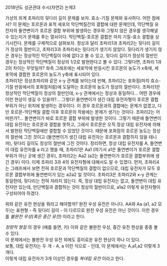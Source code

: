 2018년도 성균관대 수시(자연2) 논제3    

가상의 외계 초파리의 뒷다리 길이 문제를 보자. 효소-기질 문제와 유사하다. 어떤 점에서?
이 문제는 호르몬과 표적 세포의 막단백질간의 결합에 대한 문제인데,
막단백질 유전자의 돌연변이가 호르몬 결합 부위에 발생하는 경우와 그렇지 않은 경우를 생각해낼 수 있는지가 문제를 푸는 열쇠이다.
막단백질-호르몬 결합은 마치 기질-효소 결합을 상기시킨다.
문제를 구체적으로 살펴보자.
정상과 달리 초파리1과 초파리2는 뒷다리 길이가 정상의 절반이고,
초파리3과 초파리4는 뒷다리가 생기지 않았다.
뒷다리가 생기지 않은 경우는 정상적인 막단백질이 아예 없다고 볼 수 있고,
뒷다리 길이가 정상의 절반인 경우는 정상적인 막단백질이 정상의 1/2로 발현한다고 볼 수 있다.
그렇다면, 초파리 1과 2의 차이는 무엇일까?
좌측 그래프에는 세포막에 반응시킨 호르몬의 농도가 x축에, 세포막에 결합한 호르몬의 농도가 y축에 표시되어 있다.      
초파리1은 정상초파리와 같은 x-y 관계를 보이는데 반해, 초파리2는 포화점(마치 효소-기질 반응에서의 포화점처럼)에 도달하는 호르몬의 농도가 정상의 절반이다.
초파리1은 정상적인 막단백질이 정상의 절반인데, x-y 관계에서는 정상과 동일하다... 어떤 경우에 이런 현상이 생길 수 있을까?...
그렇다! 돌연변이가 생긴 대립 유전자형이 호르몬 결합 부위가 아닌 위치에 발생하는 경우이다.
이 경우 호르몬과의 결합에는 문제가 없겠고, 다만 호르몬-막단백질 결합 이후 호르몬의 작용에는 문제가 생기는 것이다.
초파리2는 어떠한가?... 돌연변이가 바로 호르몬 결합 부위에 발생한 것이다.
그렇기 때문에 돌연변이 대립 유전자는 호르몬과 결합을 못하고, 그래서 호르몬은 오직 정상 대립 유전자에 의해서 발현된 막단백질에만 결합할 수 있었던 것이다.
때문에 포화점의 호르몬 농도는 정상의 절반에 그친 것이고 (돌연변이가 생긴 대립 유전자는 호르몬과 결합하지 않을 테니까), 뒷다리 길이도 정상의 절반에 그친 것이다.
정리하면, 정상 대립 유전자를 A, 돌연변이 대립 유전자를 a 라고 했을 때,
초파리1은 Aa1 (여기서 a1은 돌연변이가 호르몬 결합 부위가 아닌 곳에 생긴 경우),
초파리2는 Aa2 (a2는 돌연변이가 호르몬 결합부위에 생긴 경우) 이다.
이제 초파리 3과 4의 유전자형에 대해서도 알 수 있겠다.
먼저, 초파리4는 그래프에서 보면 전혀 호르몬과 막단백질의 결합이 없으므로, 대립 유전자가 모두 호르몬 결합부위에 돌연변이가 있는 a2a2 일 것이다.
초파리3은 초파리2와 x-y 관계는 동일한데, 뒷다리는 전혀 자라지 않는다.
즉, 정상 대립 유전자는 없고, 돌연변이 대립 유전자만 있는데, 만단백질과 결합하는 것이 정상의 절반이므로, a1a2 이렇게 유전자형이 구성되어야 하겠다.

위와 같은 유전 현상을 뭐라고 해야할까?
완전 우성 유전은 아니다. AA와 Aa (a1, a2 모두)는 표현형 - 즉 뒷다리 길이 - 이 다르므로 완전 우성 유전은 아닌 것이다.
이런 경우를 *불완전 우성(혹은 중간 유전)* 이라고 한다.

*정량적 형질* 의 경우 (예를 들면, 키) 이와 같은 불완전 우성, 중간 유전 현상을 종종 볼 수 있다.  
이 문제에서는 불완전 우성 유전 외에도 흥미로운 유전 현상이 하나 더 있다.   
보통, 대립 유전자는 두 개 - A, a 이런 식으로 - 인데, 이 문제에서는 A,a1,a2 이렇게 3개다.     
이렇게 대립 유전자가 3개 이상인 경우를 *복대립 유전* 이라고 한다.    
